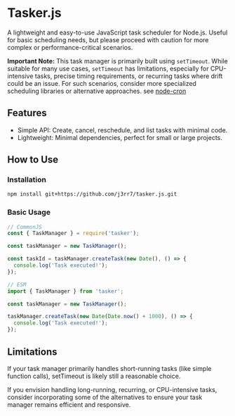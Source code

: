 # Tasker.js

A lightweight and easy-to-use JavaScript task scheduler for Node.js. Useful for basic scheduling needs, but please proceed with caution for more complex or performance-critical scenarios.


**Important Note:** 
This task manager is primarily built using `setTimeout`. While suitable for many use cases, `setTimeout` has limitations, especially for CPU-intensive tasks, precise timing requirements, or recurring tasks where drift could be an issue. For such scenarios, consider more specialized scheduling libraries or alternative approaches. see [node-cron](https://www.npmjs.com/package/node-cron)


## Features

- Simple API: Create, cancel, reschedule, and list tasks with minimal code.
- Lightweight: Minimal dependencies, perfect for small or large projects. 

## How to Use

### Installation
```bash
npm install git+https://github.com/j3rr7/tasker.js.git
```

### Basic Usage
```js
// CommonJS
const { TaskManager } = require('tasker');

const taskManager = new TaskManager();

const taskId = taskManager.createTask(new Date(), () => {
  console.log('Task executed!');
});
```
```js
// ESM
import { TaskManager } from 'tasker';

const taskManager = new TaskManager();

taskManager.createTask(new Date(Date.now() + 1000), () => {
  console.log('Task executed!');
});
```

## Limitations

If your task manager primarily handles short-running tasks (like simple function calls), setTimeout is likely still a reasonable choice.

If you envision handling long-running, recurring, or CPU-intensive tasks, consider incorporating some of the alternatives to ensure your task manager remains efficient and responsive.